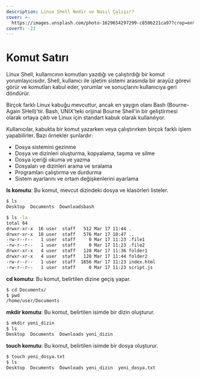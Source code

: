 ```yaml
---
description: Linux Shell Nedir ve Nasıl Çalışır?
cover: >-
  https://images.unsplash.com/photo-1629654297299-c8506221ca97?crop=entropy&cs=tinysrgb&fm=jpg&ixid=MnwxOTcwMjR8MHwxfHNlYXJjaHwzfHxsaW51eCUyMHRlcm1pbmFsfGVufDB8fHx8MTY3OTAxODY4Nw&ixlib=rb-4.0.3&q=80
coverY: -23
---
```


# Komut Satırı

Linux Shell, kullanıcının komutları yazdığı ve çalıştırdığı bir komut yorumlayıcısıdır. Shell, kullanıcı ile işletim sistemi arasında bir arayüz görevi görür ve komutları kabul eder, yorumlar ve sonuçlarını kullanıcıya geri döndürür.

Birçok farklı Linux kabuğu mevcuttur, ancak en yaygın olanı Bash (Bourne-Again SHell)'tir. Bash, UNIX'teki orijinal Bourne Shell'in bir geliştirmesi olarak ortaya çıktı ve Linux için standart kabuk olarak kullanılıyor.

Kullanıcılar, kabukta bir komut yazarken veya çalıştırırken birçok farklı işlem yapabilirler. Bazı örnekler şunlardır:

* Dosya sistemini gezinme
* Dosya ve dizinleri oluşturma, kopyalama, taşıma ve silme
* Dosya içeriği okuma ve yazma
* Dosyaları ve dizinleri arama ve sıralama
* Programları çalıştırma ve durdurma
* Sistem ayarlarını ve ortam değişkenlerini ayarlama

**ls komutu**: Bu komut, mevcut dizindeki dosya ve klasörleri listeler.

```bash
$ ls
Desktop  Documents  Downloadsbash
```

```bash
$ ls -la
total 64
drwxr-xr-x  16 user  staff   512 Mar 17 11:44 .
drwxr-xr-x  18 user  staff   576 Mar 17 10:47 ..
-rw-r--r--   1 user  staff     0 Mar 17 11:23 .file1
-rw-r--r--   1 user  staff     0 Mar 17 11:23 .file2
drwxr-xr-x   4 user  staff   128 Mar 17 11:36 folder1
drwxr-xr-x   4 user  staff   128 Mar 17 11:44 folder2
-rw-r--r--   1 user  staff  1656 Mar 17 11:23 index.html
-rw-r--r--   1 user  staff     0 Mar 17 11:23 script.js

```

**cd komutu**: Bu komut, belirtilen dizine geçiş yapar.

```bash
$ cd Documents/
$ pwd
/home/user/Documents
```

**mkdir komutu**: Bu komut, belirtilen isimde bir dizin oluşturur.

```bash
$ mkdir yeni_dizin
$ ls
Desktop  Documents  Downloads yeni_dizin
```

**touch komutu**: Bu komut, belirtilen isimde bir dosya oluşturur.

```bash
$ touch yeni_dosya.txt
$ ls
Desktop  Documents  Downloads yeni_dizin  yeni_dosya.txt

```
